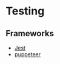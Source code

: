 # Testing

## Frameworks

- <a target="_blank" href="https://jestjs.io/">Jest</a>
- <a target="_blank" href="https://github.com/GoogleChrome/puppeteer">puppeteer</a>
